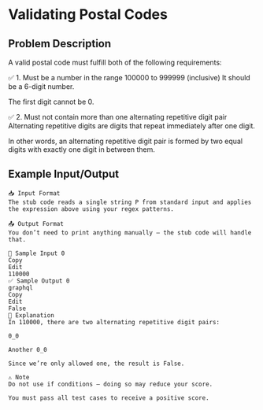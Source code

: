 # Validating Postal Codes

## Problem Description
A valid postal code must fulfill both of the following requirements:

✅ 1. Must be a number in the range 100000 to 999999 (inclusive)
It should be a 6-digit number.

The first digit cannot be 0.

✅ 2. Must not contain more than one alternating repetitive digit pair
Alternating repetitive digits are digits that repeat immediately after one digit.

In other words, an alternating repetitive digit pair is formed by two equal digits with exactly one digit in between them.

## Example Input/Output
```
📥 Input Format
The stub code reads a single string P from standard input and applies the expression above using your regex patterns.

📤 Output Format
You don’t need to print anything manually — the stub code will handle that.

🧪 Sample Input 0
Copy
Edit
110000
✅ Sample Output 0
graphql
Copy
Edit
False
📘 Explanation
In 110000, there are two alternating repetitive digit pairs:

0_0

Another 0_0

Since we’re only allowed one, the result is False.

⚠️ Note
Do not use if conditions — doing so may reduce your score.

You must pass all test cases to receive a positive score.
```
